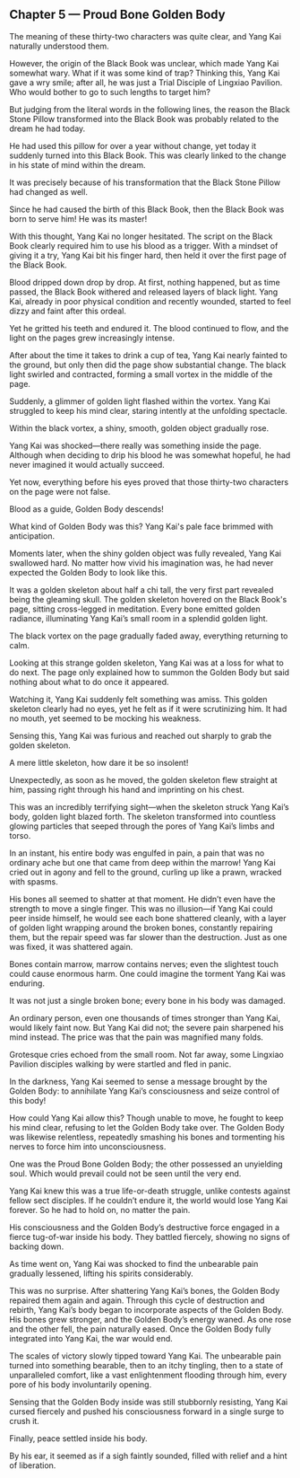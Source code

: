 ## Chapter 5 — Proud Bone Golden Body

The meaning of these thirty-two characters was quite clear, and Yang Kai naturally understood them.

However, the origin of the Black Book was unclear, which made Yang Kai somewhat wary. What if it was some kind of trap? Thinking this, Yang Kai gave a wry smile; after all, he was just a Trial Disciple of Lingxiao Pavilion. Who would bother to go to such lengths to target him?

But judging from the literal words in the following lines, the reason the Black Stone Pillow transformed into the Black Book was probably related to the dream he had today.

He had used this pillow for over a year without change, yet today it suddenly turned into this Black Book. This was clearly linked to the change in his state of mind within the dream.

It was precisely because of his transformation that the Black Stone Pillow had changed as well.

Since he had caused the birth of this Black Book, then the Black Book was born to serve him! He was its master!

With this thought, Yang Kai no longer hesitated. The script on the Black Book clearly required him to use his blood as a trigger. With a mindset of giving it a try, Yang Kai bit his finger hard, then held it over the first page of the Black Book.

Blood dripped down drop by drop. At first, nothing happened, but as time passed, the Black Book withered and released layers of black light. Yang Kai, already in poor physical condition and recently wounded, started to feel dizzy and faint after this ordeal.

Yet he gritted his teeth and endured it. The blood continued to flow, and the light on the pages grew increasingly intense.

After about the time it takes to drink a cup of tea, Yang Kai nearly fainted to the ground, but only then did the page show substantial change. The black light swirled and contracted, forming a small vortex in the middle of the page.

Suddenly, a glimmer of golden light flashed within the vortex. Yang Kai struggled to keep his mind clear, staring intently at the unfolding spectacle.

Within the black vortex, a shiny, smooth, golden object gradually rose.

Yang Kai was shocked—there really was something inside the page. Although when deciding to drip his blood he was somewhat hopeful, he had never imagined it would actually succeed.

Yet now, everything before his eyes proved that those thirty-two characters on the page were not false.

Blood as a guide, Golden Body descends!

What kind of Golden Body was this? Yang Kai's pale face brimmed with anticipation.

Moments later, when the shiny golden object was fully revealed, Yang Kai swallowed hard. No matter how vivid his imagination was, he had never expected the Golden Body to look like this.

It was a golden skeleton about half a chi tall, the very first part revealed being the gleaming skull. The golden skeleton hovered on the Black Book's page, sitting cross-legged in meditation. Every bone emitted golden radiance, illuminating Yang Kai’s small room in a splendid golden light.

The black vortex on the page gradually faded away, everything returning to calm.

Looking at this strange golden skeleton, Yang Kai was at a loss for what to do next. The page only explained how to summon the Golden Body but said nothing about what to do once it appeared.

Watching it, Yang Kai suddenly felt something was amiss. This golden skeleton clearly had no eyes, yet he felt as if it were scrutinizing him. It had no mouth, yet seemed to be mocking his weakness.

Sensing this, Yang Kai was furious and reached out sharply to grab the golden skeleton.

A mere little skeleton, how dare it be so insolent!

Unexpectedly, as soon as he moved, the golden skeleton flew straight at him, passing right through his hand and imprinting on his chest.

This was an incredibly terrifying sight—when the skeleton struck Yang Kai’s body, golden light blazed forth. The skeleton transformed into countless glowing particles that seeped through the pores of Yang Kai’s limbs and torso.

In an instant, his entire body was engulfed in pain, a pain that was no ordinary ache but one that came from deep within the marrow! Yang Kai cried out in agony and fell to the ground, curling up like a prawn, wracked with spasms.

His bones all seemed to shatter at that moment. He didn’t even have the strength to move a single finger. This was no illusion—if Yang Kai could peer inside himself, he would see each bone shattered cleanly, with a layer of golden light wrapping around the broken bones, constantly repairing them, but the repair speed was far slower than the destruction. Just as one was fixed, it was shattered again.

Bones contain marrow, marrow contains nerves; even the slightest touch could cause enormous harm. One could imagine the torment Yang Kai was enduring.

It was not just a single broken bone; every bone in his body was damaged.

An ordinary person, even one thousands of times stronger than Yang Kai, would likely faint now. But Yang Kai did not; the severe pain sharpened his mind instead. The price was that the pain was magnified many folds.

Grotesque cries echoed from the small room. Not far away, some Lingxiao Pavilion disciples walking by were startled and fled in panic.

In the darkness, Yang Kai seemed to sense a message brought by the Golden Body: to annihilate Yang Kai’s consciousness and seize control of this body!

How could Yang Kai allow this? Though unable to move, he fought to keep his mind clear, refusing to let the Golden Body take over. The Golden Body was likewise relentless, repeatedly smashing his bones and tormenting his nerves to force him into unconsciousness.

One was the Proud Bone Golden Body; the other possessed an unyielding soul. Which would prevail could not be seen until the very end.

Yang Kai knew this was a true life-or-death struggle, unlike contests against fellow sect disciples. If he couldn’t endure it, the world would lose Yang Kai forever. So he had to hold on, no matter the pain.

His consciousness and the Golden Body’s destructive force engaged in a fierce tug-of-war inside his body. They battled fiercely, showing no signs of backing down.

As time went on, Yang Kai was shocked to find the unbearable pain gradually lessened, lifting his spirits considerably.

This was no surprise. After shattering Yang Kai’s bones, the Golden Body repaired them again and again. Through this cycle of destruction and rebirth, Yang Kai’s body began to incorporate aspects of the Golden Body. His bones grew stronger, and the Golden Body’s energy waned. As one rose and the other fell, the pain naturally eased. Once the Golden Body fully integrated into Yang Kai, the war would end.

The scales of victory slowly tipped toward Yang Kai. The unbearable pain turned into something bearable, then to an itchy tingling, then to a state of unparalleled comfort, like a vast enlightenment flooding through him, every pore of his body involuntarily opening.

Sensing that the Golden Body inside was still stubbornly resisting, Yang Kai cursed fiercely and pushed his consciousness forward in a single surge to crush it.

Finally, peace settled inside his body.

By his ear, it seemed as if a sigh faintly sounded, filled with relief and a hint of liberation.